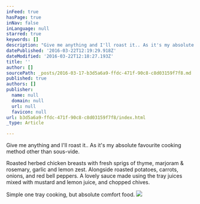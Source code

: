 ```yaml
---
inFeed: true
hasPage: true
inNav: false
inLanguage: null
starred: true
keywords: []
description: "Give me anything and I'll roast it.. As it's my absolute favourite cooking method other than sous-vide."
datePublished: '2016-03-22T12:19:29.918Z'
dateModified: '2016-03-22T12:18:27.193Z'
title: ''
author: []
sourcePath: _posts/2016-03-17-b3d5a6a9-ffdc-471f-90c8-c8d03159f7f8.md
published: true
authors: []
publisher:
  name: null
  domain: null
  url: null
  favicon: null
url: b3d5a6a9-ffdc-471f-90c8-c8d03159f7f8/index.html
_type: Article

---
```

Give me anything and I'll roast it.. As it's my absolute favourite cooking method other than sous-vide.

Roasted herbed chicken breasts with fresh sprigs of thyme, marjoram & rosemary, garlic and lemon zest. Alongside roasted potatoes, carrots, onions, and red bell peppers. A lovely sauce made using the tray juices mixed with mustard and lemon juice, and chopped chives.

Simple one tray cooking, but absolute comfort food.
![](https://the-grid-user-content.s3-us-west-2.amazonaws.com/0133c7cc-1885-4520-9203-a925e5534682.jpg)
